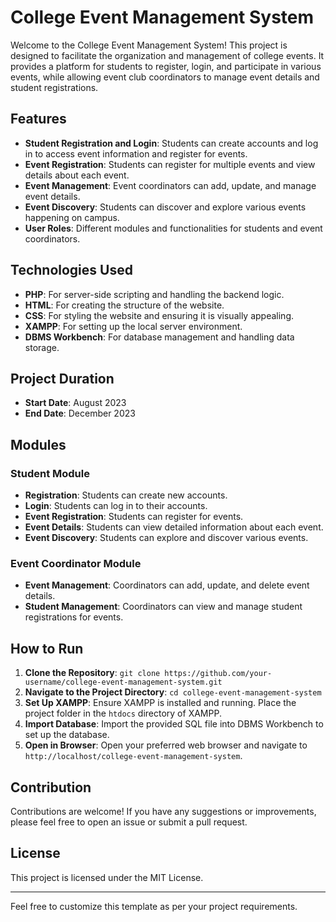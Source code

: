 # College Event Management System

Welcome to the College Event Management System! This project is designed to facilitate the organization and management of college events. It provides a platform for students to register, login, and participate in various events, while allowing event club coordinators to manage event details and student registrations.

## Features

- **Student Registration and Login**: Students can create accounts and log in to access event information and register for events.
- **Event Registration**: Students can register for multiple events and view details about each event.
- **Event Management**: Event coordinators can add, update, and manage event details.
- **Event Discovery**: Students can discover and explore various events happening on campus.
- **User Roles**: Different modules and functionalities for students and event coordinators.

## Technologies Used

- **PHP**: For server-side scripting and handling the backend logic.
- **HTML**: For creating the structure of the website.
- **CSS**: For styling the website and ensuring it is visually appealing.
- **XAMPP**: For setting up the local server environment.
- **DBMS Workbench**: For database management and handling data storage.

## Project Duration

- **Start Date**: August 2023
- **End Date**: December 2023

## Modules

### Student Module

- **Registration**: Students can create new accounts.
- **Login**: Students can log in to their accounts.
- **Event Registration**: Students can register for events.
- **Event Details**: Students can view detailed information about each event.
- **Event Discovery**: Students can explore and discover various events.

### Event Coordinator Module

- **Event Management**: Coordinators can add, update, and delete event details.
- **Student Management**: Coordinators can view and manage student registrations for events.

## How to Run

1. **Clone the Repository**: `git clone https://github.com/your-username/college-event-management-system.git`
2. **Navigate to the Project Directory**: `cd college-event-management-system`
3. **Set Up XAMPP**: Ensure XAMPP is installed and running. Place the project folder in the `htdocs` directory of XAMPP.
4. **Import Database**: Import the provided SQL file into DBMS Workbench to set up the database.
5. **Open in Browser**: Open your preferred web browser and navigate to `http://localhost/college-event-management-system`.

## Contribution

Contributions are welcome! If you have any suggestions or improvements, please feel free to open an issue or submit a pull request.

## License

This project is licensed under the MIT License.

---

Feel free to customize this template as per your project requirements.
